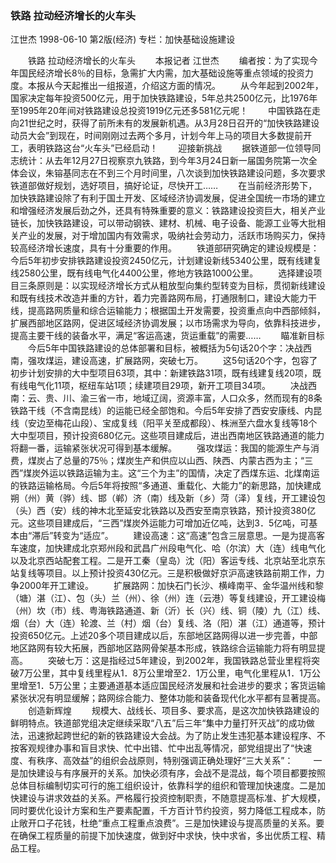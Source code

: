 ### 铁路  拉动经济增长的火车头
江世杰
1998-06-10
第2版(经济)
专栏：加快基础设施建设

　　铁路  拉动经济增长的火车头
　　本报记者  江世杰
　　编者按：为了实现今年国民经济增长8％的目标，急需扩大内需，加大基础设施等重点领域的投资力度。本报从今天起推出一组报道，介绍这方面的情况。
　　从今年起到2002年，国家决定每年投资500亿元，用于加快铁路建设，5年总共2500亿元，比1976年至1995年20年间对铁路建设总投资1919亿元还多581亿元呢！
　　中国铁路在走向21世纪之时，获得了前所未有的发展新机遇。从3月28日召开的“加快铁路建设动员大会”到现在，时间刚刚过去两个多月，计划今年上马的项目大多数提前开工，表明铁路这台“火车头”已经启动！
　　迎接新挑战
　　据铁道部一位领导同志统计：从去年12月27日视察京九铁路，到今年3月24日新一届国务院第一次全体会议，朱镕基同志在不到三个月时间里，八次谈到加快铁路建设问题，多次要求铁道部做好规划，选好项目，搞好论证，尽快开工……
　　在当前经济形势下，加快铁路建设除了有利于国土开发、区域经济协调发展，促进全国统一市场的建立和增强经济发展后劲之外，还具有特殊重要的意义：铁路建设投资巨大，相关产业链长，加快铁路建设，可以带动钢铁、建材、机械、电子设备、能源工业等大批相关产业的发展，对于增加国内有效需求，吸纳社会劳动力，活跃市场购买力，保持较高经济增长速度，具有十分重要的作用。
　　铁道部研究确定的建设规模是：今后5年初步安排铁路建设投资2450亿元，计划建设新线5340公里，既有线建复线2580公里，既有线电气化4400公里，修地方铁路1000公里。
　　选择建设项目三条原则是：以实现经济增长方式从粗放型向集约型转变为目标，贯彻新线建设和既有线技术改造并重的方针，着力完善路网布局，打通限制口，建设大能力干线，提高路网质量和综合运输能力；根据国土开发需要，投资重点向中西部倾斜，扩展西部地区路网，促进区域经济协调发展；以市场需求为导向，依靠科技进步，提高主要干线的装备水平，满足“客运高速，货运重载”的需要……
　　瞄准新目标
　　今后5年中国铁路建设的总体部署和目标，被概括为5句话20个字：决战西南，强攻煤运，建设高速，扩展路网，突破七万。
　　这5句话20个字，包容了初步计划安排的大中型项目63项，其中：新建铁路31项，既有线建复线20项，既有线电气化11项，枢纽车站1项；续建项目29项，新开工项目34项。
　　决战西南：云、贵、川、渝三省一市，地域辽阔，资源丰富，人口众多，然而现有的8条铁路干线（不含南昆线）的运能已经全部饱和。今后5年安排了西安安康线、内昆线（安边至梅花山段）、宝成复线（阳平关至成都段）、株洲至六盘水复线等18个大中型项目，预计投资680亿元。这些项目建成后，进出西南地区铁路通道的能力将翻一番，运输紧张状况可得到基本缓解。
　　强攻煤运：我国的能源生产与消费，煤炭占了总量的75％；煤炭生产和供应以山西、陕西、内蒙古西为主；“三西”煤炭外运以铁路运输为主。这“三个为主”的国情，决定了西煤东运、北煤南运的铁路运输格局。今后5年将按照“多通道、重载化、大能力”的新思路，加快建成朔（州）黄（骅）线、邯（郸）济（南）线及新（乡）菏（泽）复线，开工建设包（头）西（安）线的神木北至延安北铁路以及西安至南京铁路，预计投资380亿元。这些项目建成后，“三西”煤炭外运能力可增加近亿吨，达到3．5亿吨，可基本由“滞后”转变为“适应”。
　　建设高速：这“高速”包含三层意思。一是为提高客车速度，加快建成北京郑州段和武昌广州段电气化、哈（尔滨）大（连）线电气化以及北京西站配套工程。二是开工秦（皇岛）沈（阳）客运专线、北京站至北京东站复线等项目。以上预计投资430亿元。三是积极做好京沪高速铁路前期工作，力争2000年开工建设。
　　扩展路网：加快石门长沙、横峰南平、金华温州线和黎（塘）湛（江）、包（头）兰（州）、徐（州）连（云港）等复线建设，开工建设梅（州）坎（市）线、粤海铁路通道、新（沂）长（兴）线、铜（陵）九（江）线、烟（台）大（连）轮渡、兰（村）烟（台）复线、洛（阳）湛（江）通道等，预计投资650亿元。上述20多个项目建成以后，东部地区路网得以进一步完善，中部地区路网有较大拓展，西部地区路网骨架基本形成，铁路综合运输能力将有明显提高。
　　突破七万：这是指经过5年建设，到2002年，我国铁路总营业里程将突破7万公里，其中复线里程从1．8万公里增至2．1万公里，电气化里程从1．1万公里增至1．5万公里；主要通道基本适应国民经济发展和社会进步的要求；客货运输紧张状况有明显缓解；路网综合能力、整体功能和装备现代化水平都有显著提高。
　　创造新辉煌
　　规模大、战线长、项目多、要求高，是这次加快铁路建设的鲜明特点。铁道部党组决定继续采取“八五”后三年“集中力量打歼灭战”的成功做法，迅速掀起跨世纪的新的铁路建设大会战。为了防止发生违犯基本建设程序、不按客观规律办事和盲目求快、忙中出错、忙中出乱等情况，部党组提出了“快速度、有秩序、高效益”的组织会战原则，特别强调正确处理好“三大关系”：
　　一是加快建设与有序展开的关系。加快必须有序，会战不是混战，每个项目都要按照总体目标编制切实可行的施工组织设计，依靠科学的组织和管理加快速度。二是加快建设与讲求效益的关系。严格履行投资控制职责，不随意提高标准、扩大规模，同时要优化设计方案和生产要素配置，千方百计节约投资，努力降低工程成本，防止敞开口子花钱，杜绝“重点工程重点浪费”。三是加快建设与提高质量的关系。要在确保工程质量的前提下加快速度，做到好中求快，快中求省，多出优质工程、精品工程。
